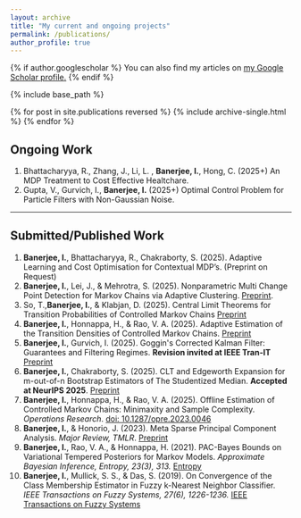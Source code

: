 ```yaml
---
layout: archive
title: "My current and ongoing projects"
permalink: /publications/
author_profile: true
---
```


{% if author.googlescholar %}
  You can also find my articles on <u><a href="{{author.googlescholar}}">my Google Scholar profile</a>.</u>
{% endif %}

{% include base_path %}

{% for post in site.publications reversed %}
  {% include archive-single.html %}
{% endfor %}

## Ongoing Work
1. Bhattacharyya, R., Zhang, J., Li, L. , **Banerjee, I.**, Hong, C. (2025+) An MDP Treatment to Cost Effective Healtchare.
1. Gupta, V., Gurvich, I., **Banerjee, I.** (2025+) Optimal Control Problem for Particle Filters with Non-Gaussian Noise.

---

## Submitted/Published Work
1. **Banerjee, I.**, Bhattacharyya, R., Chakraborty, S. (2025). Adaptive Learning and Cost Optimisation for Contextual MDP’s. (Preprint on Request)
1. **Banerjee, I.**, Lei, J., & Mehrotra, S. (2025). Nonparametric Multi Change Point Detection for Markov Chains via Adaptive Clustering. [Preprint](https://drive.google.com/file/d/160QOQfYa3aiJN88jMITXoL5D-skyGNW1/view?usp=sharing).
1.   So, T.,**Banerjee, I.**, & Klabjan, D. (2025). Central Limit Theorems for Transition Probabilities of Controlled Markov Chains [Preprint](https://arxiv.org/abs/2508.01517)
1. **Banerjee, I.**, Honnappa, H., & Rao, V. A. (2025). Adaptive Estimation of the Transition Densities of Controlled Markov Chains. [Preprint](https://arxiv.org/abs/2505.14458)
1. **Banerjee, I.**, Gurvich, I. (2025). Goggin's Corrected Kalman Filter: Guarantees and Filtering Regimes. **Revision invited at IEEE Tran-IT** [Preprint](https://arxiv.org/abs/2502.14053)
1. **Banerjee, I.**, Chakraborty, S. (2025). CLT and Edgeworth Expansion for m-out-of-n Bootstrap Estimators of The Studentized Median. **Accepted at NeurIPS 2025**. [Preprint](https://arxiv.org/abs/2505.11725)
1. **Banerjee, I.**, Honnappa, H., & Rao, V. A. (2025). Offline Estimation of Controlled Markov Chains: Minimaxity and Sample Complexity. *Operations Research*. [doi: 10.1287/opre.2023.0046](https://doi.org/10.1287/opre.2023.0046)
1. **Banerjee, I.**, & Honorio, J. (2023). Meta Sparse Principal Component Analysis. *Major Review, TMLR*. [Preprint](https://arxiv.org/abs/2211.07092)
1. **Banerjee, I.**, Rao, V. A., & Honnappa, H. (2021). PAC-Bayes Bounds on Variational Tempered Posteriors for Markov Models. *Approximate Bayesian Inference, Entropy, 23(3), 313.* [Entropy](https://www.mdpi.com/1099-4300/23/3/313)
1. **Banerjee, I.**, Mullick, S. S., & Das, S. (2019). On Convergence of the Class Membership Estimator in Fuzzy k-Nearest Neighbor Classifier. *IEEE Transactions on Fuzzy Systems, 27(6), 1226-1236.* [IEEE Transactions on Fuzzy Systems](https://ieeexplore.ieee.org/abstract/document/8481381)
